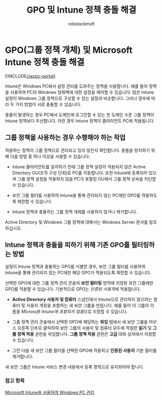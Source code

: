 ﻿---
title: "GPO 및 Intune 정책 충돌 해결"
description: "그룹 정책 및 Intune 구성 정책 간의 충돌을 해결하는 방법을 알아봅니다."
keywords: 
author: robstackmsft
ms.author: robstack
manager: angrobe
ms.date: 12/27/2016
ms.topic: article
ms.prod: 
ms.service: microsoft-intune
ms.technology: 
ms.assetid: e76af5b7-e933-442c-a9d3-3b42c5f5868b
ms.reviewer: owenyen
ms.suite: ems
ms.custom: intune-classic
ms.translationtype: Human Translation
ms.sourcegitcommit: df3c42d8b52d1a01ddab82727e707639d5f77c16
ms.openlocfilehash: 42debb9e26a226da6b2485a2ab1be2855d309747
ms.contentlocale: ko-kr
ms.lasthandoff: 06/08/2017


---

# <a name="resolve-group-policy-objects-gpo-and-microsoft-intune-policy-conflicts"></a>GPO(그룹 정책 개체) 및 Microsoft Intune 정책 충돌 해결

[!INCLUDE[classic-portal](../includes/classic-portal.md)]

Intune은 Windows PC에서 설정 관리를 도와주는 정책을 사용합니다. 예를 들어 정책을 사용하여 PC의 Windows 방화벽에 대한 설정을 제어할 수 있습니다. 많은 Intune 설정이 Windows 그룹 정책으로 구성할 수 있는 설정과 비슷합니다. 그러나 경우에 따라 두 가지 방법이 서로 충돌할 수 있습니다.

충돌이 발생하는 경우 PC에서 도메인에 로그인할 수 있는 한 도메인 수준 그룹 정책이 Intune 정책보다 우선합니다. 이런 경우 Intune 정책이 클라이언트 PC에 적용됩니다.

## <a name="what-to-do-if-you-are-using-group-policy"></a>그룹 정책을 사용하는 경우 수행해야 하는 작업
적용하는 정책이 그룹 정책으로 관리되고 있지 않은지 확인합니다. 충돌을 방지하기 위해 다음 방법 중 하나 이상을 사용할 수 있습니다.

-   Intune 클라이언트를 설치하기 전에 그룹 정책 설정이 적용되지 않은 Active Directory OU(조직 구성 단위)로 PC를 이동합니다. 또한 Intune에 등록되어 있으며 그룹 정책 설정을 적용하지 않을 PC가 포함된 OU에서 그룹 정책 상속을 차단할 수 있습니다.

-   보안 그룹 필터를 사용하여 Intune을 통해 관리되지 않는 PC에만 GPO를 적용하도록 제한할 수 있습니다.

-   Intune 정책과 충돌하는 그룹 정책 개체를 사용하지 않거나 제거합니다.

Active Directory 및 Windows 그룹 정책에 대해서는 Windows Server 문서를 참조하십시오.

## <a name="how-to-filter-existing-gpos-to-avoid-conflicts-with-intune-policy"></a>Intune 정책과 충돌을 피하기 위해 기존 GPO를 필터링하는 방법
설정이 Intune 정책과 충돌하는 GPO를 식별한 경우, 보안 그룹 필터를 사용하여 Intune을 통해 관리되지 않는 PC에만 해당 GPO가 적용되도록 제한할 수 있습니다.

<!--- ### Use WMI filters
WMI filters selectively apply GPOs to computers that satisfy the conditions of a query. To apply a WMI filter, deploy a WMI class instance to all PCs in the enterprise before you enroll any PCs in the Intune service.

#### To apply WMI filters to a GPO

1.  Create a management object file by copying and pasting the following into a text file, and then saving it to a convenient location as **WIT.mof**. The file contains the WMI class instance that you deploy to PCs that you want to enroll in the Intune service.

    ```
    //Beginning of MOF file.
    #pragma classflags("forceupdate")
    #pragma namespace ("\\\\.\\Root")
    instance of __Namespace
    {
       Name = "WindowsIntune";
    };

    #pragma namespace ("\\\\.\\Root\\WindowsIntune")
    [
       Description("This class defines Microsoft Intune common properties")
    ]
    class WindowsIntune_ManagedNode
    {
       [ read, Description("This defines whether Microsoft Intune Policy is enabled"): DisableOverride ToSubClass ]
       boolean WindowsIntunePolicyEnabled;
       [ read, key, Description("This property defines the version." "Example: 1.0"): ToSubClass ]
       string Version;
    };

    instance of WindowsIntune_ManagedNode
    {
       Version = "1.0";
       WindowsIntunePolicyEnabled = 1;
    };
    ```

2.  Use either a startup script or Group Policy to deploy the file. The following is the deployment command for the startup script. The WMI class instance must be deployed before you enroll client PCs in the Intune service.

    **C:/Windows/System32/Wbem/MOFCOMP &lt;path to MOF file&gt;\wit.mof**

3.  Run either of the following commands to create the WMI filters, depending on whether the GPO you want to filter applies to PCs that are managed by using Intune or to PCs that are not managed by using Intune.

    -   For GPOs that apply to PCs that are not managed by using Intune, use the following:

        ```
        Namespace:root\WindowsIntune
        Query:  SELECT WindowsIntunePolicyEnabled FROM WindowsIntune_ManagedNode WHERE WindowsIntunePolicyEnabled=0
        ```

    -   For GPOs that apply to PCs that are managed by Intune, use the following:

        ```
        Namespace:root\WindowsIntune
        Query:  SELECT WindowsIntunePolicyEnabled FROM WindowsIntune_ManagedNode WHERE WindowsIntunePolicyEnabled=1
        ```

4.  Edit the GPO in the Group Policy Management console to apply the WMI filter that you created in the previous step.

    -   For GPOs that should apply only to PCs that you want to manage by using Intune, apply the filter **WindowsIntunePolicyEnabled=1**.

    -   For GPOs that should apply only to PCs that you do not want to manage by using Intune, apply the filter **WindowsIntunePolicyEnabled=0**.

For more information about how to apply WMI filters in Group Policy, see the blog post [Security Filtering, WMI Filtering, and Item-level Targeting in Group Policy Preferences](http://go.microsoft.com/fwlink/?LinkId=177883). --->


선택한 GPO에 대한 그룹 정책 관리 콘솔의 **보안 필터링** 영역에 지정된 보안 그룹에만 GPO를 적용할 수 있습니다. 기본적으로 GPO는 *인증된 사용자*에 적용됩니다.

-   **Active Directory 사용자 및 컴퓨터** 스냅인에서 Intune으로 관리하지 않으려는 컴퓨터 및 사용자 계정을 포함하는 새 보안 그룹을 만듭니다. 예를 들어 이 그룹의 이름을 *Microsoft Intune에 포함되지 않음*으로 지정할 수 있습니다.

-   그룹 정책 관리 콘솔에서 선택한 GPO에 해당하는 **위임** 탭에서 새 보안 그룹을 마우스 오른쪽 단추로 클릭하여 보안 그룹의 사용자 및 컴퓨터 모두에 적절한 **읽기** 및 **그룹 정책 적용** 권한을 위임합니다. **그룹 정책 적용** 권한은 **고급** 대화 상자에서 지정할 수 있습니다.

-   그런 다음 새 보안 그룹 필터를 선택한 GPO에 적용하고 **인증된 사용자** 기본 필터를 제거합니다.

새 보안 그룹은 Intune 서비스 변경 내용에서 등록 항목으로 유지되어야 합니다.

### <a name="see-also"></a>참고 항목
[Microsoft Intune을 사용하여 Windows PC 관리](manage-windows-pcs-with-microsoft-intune.md)

